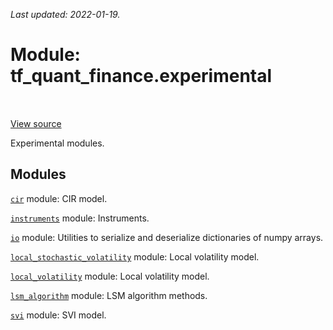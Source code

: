 <!--
This file is generated by a tool. Do not edit directly.
For open-source contributions the docs will be updated automatically.
-->

*Last updated: 2022-01-19.*

<div itemscope itemtype="http://developers.google.com/ReferenceObject">
<meta itemprop="name" content="tf_quant_finance.experimental" />
<meta itemprop="path" content="Stable" />
</div>

# Module: tf_quant_finance.experimental

<!-- Insert buttons and diff -->

<table class="tfo-notebook-buttons tfo-api" align="left">
</table>

<a target="_blank" href="https://github.com/google/tf-quant-finance/blob/master/tf_quant_finance/experimental/__init__.py">View source</a>



Experimental modules.



## Modules

[`cir`](../tf_quant_finance/experimental/cir.md) module: CIR model.

[`instruments`](../tf_quant_finance/experimental/instruments.md) module: Instruments.

[`io`](../tf_quant_finance/experimental/io.md) module: Utilities to serialize and deserialize dictionaries of numpy arrays.

[`local_stochastic_volatility`](../tf_quant_finance/experimental/local_stochastic_volatility.md) module: Local volatility model.

[`local_volatility`](../tf_quant_finance/experimental/local_volatility.md) module: Local volatility model.

[`lsm_algorithm`](../tf_quant_finance/experimental/lsm_algorithm.md) module: LSM algorithm methods.

[`svi`](../tf_quant_finance/experimental/svi.md) module: SVI model.

